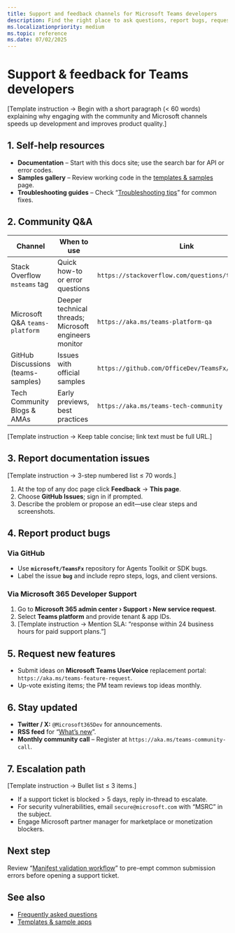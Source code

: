 ```yaml
---
title: Support and feedback channels for Microsoft Teams developers  
description: Find the right place to ask questions, report bugs, request features, and get official support while building Teams apps and AI-powered agents.  
ms.localizationpriority: medium  
ms.topic: reference  
ms.date: 07/02/2025  
---
```

# Support & feedback for Teams developers  

[Template instruction → Begin with a short paragraph (< 60 words) explaining why engaging with the community and Microsoft channels speeds up development and improves product quality.]

## 1. Self-help resources  

- **Documentation** – Start with this docs site; use the search bar for API or error codes.  
- **Samples gallery** – Review working code in the [templates & samples](templates-and-sample-apps.md) page.  
- **Troubleshooting guides** – Check “[Troubleshooting tips](../test/troubleshooting-tips.md)” for common fixes.  

## 2. Community Q&A  

| Channel | When to use | Link |  
|---------|-------------|------|  
| Stack Overflow `msteams` tag | Quick how-to or error questions | `https://stackoverflow.com/questions/tagged/msteams` |  
| Microsoft Q&A `teams-platform` | Deeper technical threads; Microsoft engineers monitor | `https://aka.ms/teams-platform-qa` |  
| GitHub Discussions (teams-samples) | Issues with official samples | `https://github.com/OfficeDev/TeamsFx/discussions` |  
| Tech Community Blogs & AMAs | Early previews, best practices | `https://aka.ms/teams-tech-community` |

[Template instruction → Keep table concise; link text must be full URL.]

## 3. Report documentation issues  

[Template instruction → 3-step numbered list ≤ 70 words.]  

1. At the top of any doc page click **Feedback** → **This page**.  
2. Choose **GitHub Issues**; sign in if prompted.  
3. Describe the problem or propose an edit—use clear steps and screenshots.

## 4. Report product bugs  

### Via GitHub  

- Use **`microsoft/TeamsFx`** repository for Agents Toolkit or SDK bugs.  
- Label the issue **`bug`** and include repro steps, logs, and client versions.

### Via Microsoft 365 Developer Support  

1. Go to **Microsoft 365 admin center › Support › New service request**.  
2. Select **Teams platform** and provide tenant & app IDs.  
3. [Template instruction → Mention SLA: “response within 24 business hours for paid support plans.”]

## 5. Request new features  

- Submit ideas on **Microsoft Teams UserVoice** replacement portal: `https://aka.ms/teams-feature-request`.  
- Up-vote existing items; the PM team reviews top ideas monthly.

## 6. Stay updated  

- **Twitter / X:** `@Microsoft365Dev` for announcements.  
- **RSS feed** for “[What’s new](../overview/whats-new-for-developers.md)”.  
- **Monthly community call** – Register at `https://aka.ms/teams-community-call`.

## 7. Escalation path  

[Template instruction → Bullet list ≤ 3 items.]  

- If a support ticket is blocked > 5 days, reply in-thread to escalate.  
- For security vulnerabilities, email `secure@microsoft.com` with “MSRC” in the subject.  
- Engage Microsoft partner manager for marketplace or monetization blockers.

## Next step  

Review “[Manifest validation workflow](../test/manifest-validation-workflow.md)” to pre-empt common submission errors before opening a support ticket.

## See also  

- [Frequently asked questions](frequently-asked-questions.md)  
- [Templates & sample apps](templates-and-sample-apps.md)
